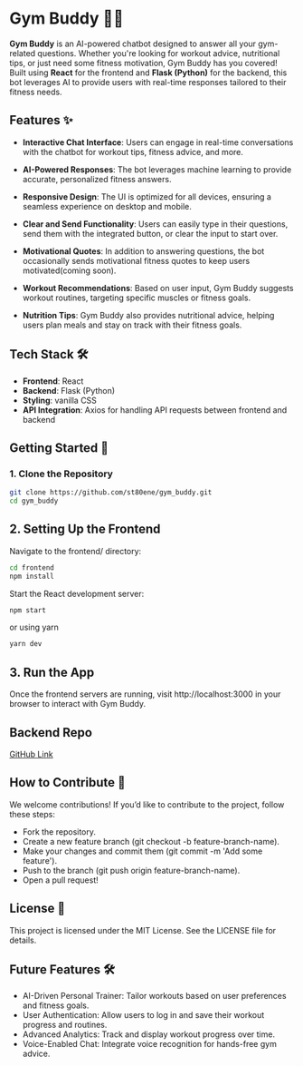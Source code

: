 # **Gym Buddy** 🤖💪

**Gym Buddy** is an AI-powered chatbot designed to answer all your gym-related questions. Whether you're looking for workout advice, nutritional tips, or just need some fitness motivation, Gym Buddy has you covered! Built using **React** for the frontend and **Flask (Python)** for the backend, this bot leverages AI to provide users with real-time responses tailored to their fitness needs.

## **Features** ✨

- **Interactive Chat Interface**: Users can engage in real-time conversations with the chatbot for workout tips, fitness advice, and more.
  
- **AI-Powered Responses**: The bot leverages machine learning to provide accurate, personalized fitness answers.
  
- **Responsive Design**: The UI is optimized for all devices, ensuring a seamless experience on desktop and mobile.

- **Clear and Send Functionality**: Users can easily type in their questions, send them with the integrated button, or clear the input to start over.

- **Motivational Quotes**: In addition to answering questions, the bot occasionally sends motivational fitness quotes to keep users motivated(coming soon).

- **Workout Recommendations**: Based on user input, Gym Buddy suggests workout routines, targeting specific muscles or fitness goals.

- **Nutrition Tips**: Gym Buddy also provides nutritional advice, helping users plan meals and stay on track with their fitness goals.

## **Tech Stack** 🛠️

- **Frontend**: React
- **Backend**: Flask (Python)
- **Styling**: vanilla CSS
- **API Integration**: Axios for handling API requests between frontend and backend

## **Getting Started** 🚀

### **1. Clone the Repository**

```bash
git clone https://github.com/st80ene/gym_buddy.git
cd gym_buddy
```

## 2. Setting Up the Frontend

Navigate to the frontend/ directory:

```bash
cd frontend
npm install
```

Start the React development server:

```bash
npm start
```
or using yarn

```bash
yarn dev
```
## 3. Run the App
Once the frontend servers are running, visit http://localhost:3000 in your browser to interact with Gym Buddy.

## Backend Repo 
[GitHub Link](https://github.com/St80ene/gym_buddy_backend)

## How to Contribute 🤝

We welcome contributions! If you’d like to contribute to the project, follow these steps:

- Fork the repository.
- Create a new feature branch (git checkout -b feature-branch-name).
- Make your changes and commit them (git commit -m 'Add some feature').
- Push to the branch (git push origin feature-branch-name).
- Open a pull request!

## License 📜
This project is licensed under the MIT License. See the LICENSE file for details.

## Future Features 🛠️
- AI-Driven Personal Trainer: Tailor workouts based on user preferences and fitness goals.
- User Authentication: Allow users to log in and save their workout progress and routines.
- Advanced Analytics: Track and display workout progress over time.
- Voice-Enabled Chat: Integrate voice recognition for hands-free gym advice.
